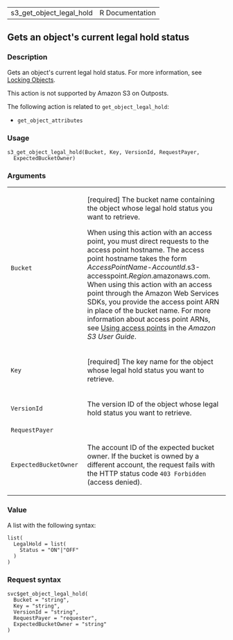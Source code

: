 <table style="width: 100%;">
<tbody>
<tr class="odd">
<td>s3_get_object_legal_hold</td>
<td style="text-align: right;">R Documentation</td>
</tr>
</tbody>
</table>

## Gets an object's current legal hold status

### Description

Gets an object's current legal hold status. For more information, see
[Locking
Objects](https://docs.aws.amazon.com/AmazonS3/latest/userguide/object-lock.html).

This action is not supported by Amazon S3 on Outposts.

The following action is related to `get_object_legal_hold`:

-   `get_object_attributes`

### Usage

    s3_get_object_legal_hold(Bucket, Key, VersionId, RequestPayer,
      ExpectedBucketOwner)

### Arguments

<table>
<colgroup>
<col style="width: 35%" />
<col style="width: 65%" />
</colgroup>
<tbody>
<tr class="odd">
<td><code id="s3_get_object_legal_hold_:_Bucket">Bucket</code></td>
<td><p>[required] The bucket name containing the object whose legal hold
status you want to retrieve.</p>
<p>When using this action with an access point, you must direct requests
to the access point hostname. The access point hostname takes the form
<em>AccessPointName</em>-<em>AccountId</em>.s3-accesspoint.<em>Region</em>.amazonaws.com.
When using this action with an access point through the Amazon Web
Services SDKs, you provide the access point ARN in place of the bucket
name. For more information about access point ARNs, see <a
href="https://docs.aws.amazon.com/AmazonS3/latest/userguide/using-access-points.html">Using
access points</a> in the <em>Amazon S3 User Guide</em>.</p></td>
</tr>
<tr class="even">
<td><code id="s3_get_object_legal_hold_:_Key">Key</code></td>
<td><p>[required] The key name for the object whose legal hold status
you want to retrieve.</p></td>
</tr>
<tr class="odd">
<td><code
id="s3_get_object_legal_hold_:_VersionId">VersionId</code></td>
<td><p>The version ID of the object whose legal hold status you want to
retrieve.</p></td>
</tr>
<tr class="even">
<td><code
id="s3_get_object_legal_hold_:_RequestPayer">RequestPayer</code></td>
<td></td>
</tr>
<tr class="odd">
<td><code
id="s3_get_object_legal_hold_:_ExpectedBucketOwner">ExpectedBucketOwner</code></td>
<td><p>The account ID of the expected bucket owner. If the bucket is
owned by a different account, the request fails with the HTTP status
code <code style="white-space: pre;">⁠403 Forbidden⁠</code> (access
denied).</p></td>
</tr>
</tbody>
</table>

### Value

A list with the following syntax:

    list(
      LegalHold = list(
        Status = "ON"|"OFF"
      )
    )

### Request syntax

    svc$get_object_legal_hold(
      Bucket = "string",
      Key = "string",
      VersionId = "string",
      RequestPayer = "requester",
      ExpectedBucketOwner = "string"
    )
